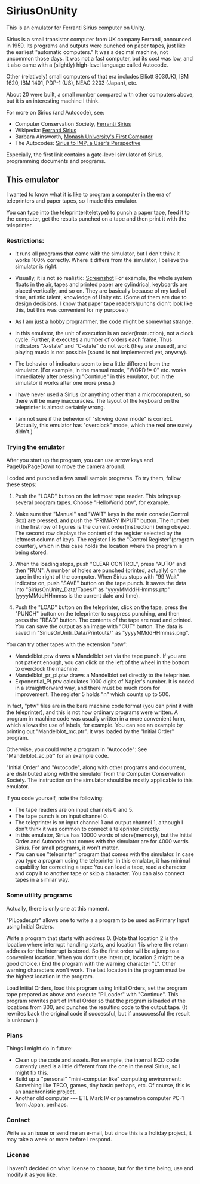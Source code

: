 # SiriusOnUnity

This is an emulator for Ferranti Sirius computer on Unity. 

Sirius is a small transistor computer from UK company Ferranti, announced in 1959. 
Its programs and outputs were punched on paper tapes, just like the earliest "automatic computers." 
It was a decimal machine, not uncommon those days. 
It was not a fast computer, but its cost was low, and it also came with a (slightly) high-level language called Autocode. 

Other (relatively) small computers of that era includes Elliott 803(UK), IBM 1620, IBM 1401, PDP-1 (US), 
NEAC 2203 (Japan), etc. 

About 20 were built, a small number compared with other computers above, 
but it is an interesting machine I think. 

For more on Sirius (and Autocode), see: 

- Computer Conservation Society, [Ferranti Sirius](https://www.computerconservationsociety.org/software/sirius/base.htm)
- Wikipedia: [Ferranti Sirius](https://en.wikipedia.org/wiki/Ferranti_Sirius)
- Barbara Ainsworth, [Monash University's First Computer](http://citeseerx.ist.psu.edu/viewdoc/download;jsessionid=380CEDE9D0A74FE7D714EC512C379E75?doi=10.1.1.726.9778&rep=rep1&type=pdf)
- The Autocodes: [Sirius to IMP, a User's Perspective](http://www.homepages.ed.ac.uk/jwp/history/autocodes/)

Especially, the first link contains a gate-level simulator of Sirius, programming documents and programs. 

## This emulator

I wanted to know what it is like to program a computer in the era of teleprinters and  paper tapes, 
so I made this emulator. 

You can type into the teleprinter(teletype) to punch a paper tape, 
feed it to the computer, get the results punched on a tape 
and then print it with the teleprinter. 

### Restrictions: 

- It runs all programs that came with the simulator, 
but I don't think it works 100% correctly. 
Where it differs from the simulator, I believe the simulator is right. 

- Visually, it is not so realistic: [Screenshot](screenshot.png)
For example, the whole system floats in the air, 
tapes and printed paper are cylindrical, 
keyboards are placed vertically, and so on. 
They are basically because of my lack of time, artistic talent, 
knowledge of Unity etc. 
(Some of them are due to design decisions. 
I know that paper tape readers/punchs didn't look like this, 
but this was convenient for my purpose.) 

- As I am just a hobby programmer, the code might be somewhat strange. 

- In this emulator, the unit of execution is an order(instruction), not a clock cycle. 
Further, it executes a number of orders each frame. 
Thus indicators "A-state" and "C-state" do not work (they are unused), 
and playing music is not possible (sound is not implemented yet, anyway). 

- The behavior of indicators seem to be a little different from the simulator. 
(For example, in the manual mode, "WORD != 0" etc. works immediately after 
pressing "Continue" in this emulator, but in the simulator it works after one more press.)

- I have never used a Sirius (or anything other than a microcomputer), 
so there will be many inaccuracies. 
The layout of the keyboard on the teleprinter is almost certainly wrong. 

- I am not sure if the behevior of "slowing down mode" is correct. 
(Actually, this emulator has "overclock" mode, which the real one surely didn't.) 


### Trying the emulator

After you start up the program, you can use arrow keys and PageUp/PageDown 
to move the camera around. 

I coded and punched a few small sample programs. 
To try them, follow these steps: 

1. Push the "LOAD" button on the leftmost tape reader. 
This brings up several program tapes. 
Choose "HelloWorld.ptw", for example.

2. Make sure that "Manual" and "WAIT" keys in the main console(Control Box) are pressed. 
and push the "PRIMARY INPUT" button. 
The number in the first row of figures is the current order(instruction) being obeyed. 
The second row displays the content of the register selected by the leftmost column of keys. 
The register 1 is the "Control Register"(program counter), 
which in this case holds the location where the program is being stored. 

3. When the loading stops, push "CLEAR CONTROL", press "AUTO" and then "RUN". 
A number of holes are punched (printed, actually) on the tape in the right of the computer. 
When Sirius stops with "99 Wait" indicator on, 
push "SAVE" button on the tape punch. 
It saves the data into "SiriusOnUnity_Data/Tapes/" 
as "yyyyMMddHHmmss.ptp" (yyyyMMddHHmmss is the current date and time). 

4. Push the "LOAD" button on the teleprinter, click on the tape, 
press the "PUNCH" button on the teleprinter to suppress punching, 
and then press the "READ" button. 
The contents of the tape are read and printed. 
You can save the output as an image with "CUT" button. 
The data is saved in "SiriusOnUniti_Data/Printouts/" as "yyyyMMddHHmmss.png". 


You can try other tapes with the extension "ptw": 

- Mandelblot.ptw draws a Mandelblot set via the tape punch. 
If you are not patient enough, you can click on the left of the wheel in the bottom 
to overclock the machine. 
- Mandelblot_pr_pi.ptw draws a Mandelblot set directly to the teleprinter. 
- Exponential_PI.ptw calculates 1000 digits of Napier's number. 
It is coded in a straightforward way, and there must be much room for improvement. 
The register 5 holds "n" which counts up to 500.  

In fact, "ptw" files are in the bare machine code format 
(you can print it with the teleprinter), 
and this is not how ordinary programs were written. 
A program in machine code 
was usually written in a more convenient form, which allows the use of labels, for example. 
You can see an example by printing out "Mandelblot_mc.ptr". 
It was loaded by the "Initial Order" program. 

Otherwise, you could write a program in "Autocode": 
See "Mandelblot_ac.ptr" for an example code. 

"Initial Order" and "Autocode", along with other programs and document, 
are distributed along with the simulator from the Computer Conservation Society. 
The instruction on the simulator should be mostly applicable to this emulator. 

If you code yourself, note the following: 
- The tape readers are on input channels 0 and 5. 
- The tape punch is on input channel 0. 
- The teleprinter is on input channel 1 and output channel 1, 
although I don't think it was common to connect a teleprinter directly. 
- In this emulator, Sirius has 10000 words of store(memory), but the Initial Order and Autocode 
that comes with the simulator are for 4000 words Sirius. 
For small programs, it won't matter. 
- You can use "teleprinter" program that comes with the simulator. 
In case you type a program using the teleprinter in this emulator, 
it has minimal capability for correcting a tape: 
You can load a tape, read a character and copy it to another tape or skip a character. 
You can also connect tapes in a similar way. 


### Some utility programs 

Actually, there is only one at this moment. 

"PILoader.ptr" allows one to write a a program to be used as Primary Input 
using Initial Orders. 

Write a program that starts with address 0. 
(Note that location 2 is the location where interrupt handling starts, 
and location 1 is where the return address for the interrupt is stored. 
So the first order will be a jump to a convenient location. 
When you don't use Interrupt, location 2 might be a good choice.)
End the program with the warning character "L". 
Other warning characters won't work. 
The last location in the program must be the highest location in the program. 

Load Initial Orders, load this program using Initial Orders, 
set the program tape prepared as above and execute "PILoader" with "Continue". 
This program rewrites part of Initial Order so that the program is loaded 
at the locations from 300, 
and punches the resulting code to the output tape. 
(It rewrites back the original code if successful, but if unsuccessful the result is unknown.)


### Plans

Things I might do in future: 

- Clean up the code and assets. 
For example, the internal BCD code currently used is a little different from the one in the real Sirius, 
so I might fix this. 
- Build up a "personal" "mini-computer like" computing environment: 
Something like TECO, games, tiny basic perhaps, etc. 
Of course, this is an anachronistic project. 
- Another old computer --- ETL Mark IV or parametron computer PC-1 from Japan, perhaps. 


### Contact

Write as an issue or send me an e-mail, 
but since this is a holiday project, it may take a week or more before I respond. 


### License

I haven't decided on what license to choose, 
but for the time being, use and modify it as you like. 
